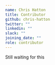 ```yaml
---
name: Chris Hatton
title: Contributor
github: chris-hatton
twitter: ""
linkedin: ""
slack: ""
joining_date: ""
role: contributor
---
```


Still waiting for this
